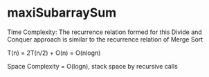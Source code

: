 # maxiSubarraySum


Time Complexity: The recurrence relation formed for this Divide and Conquer approach is similar to the recurrence relation of Merge Sort

T(n) = 2T(n/2) + O(n) = O(nlogn)

Space Complexity = O(logn), stack space by recursive calls
